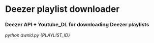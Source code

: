# Deezer playlist downloader

### Deezer API + Youtube_DL for downloading Deezer playlists

*python dwnld.py {PLAYLIST_ID}*